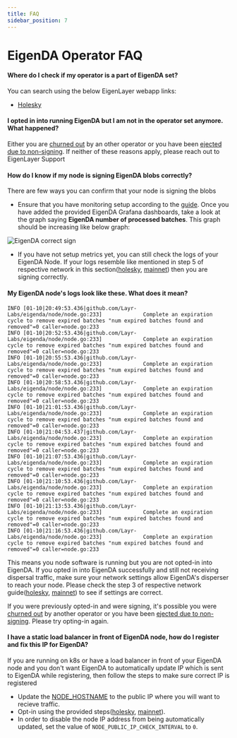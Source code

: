 ```yaml
---
title: FAQ
sidebar_position: 7
---
```


# EigenDA Operator FAQ

#### Where do I check if my operator is a part of EigenDA set?

You can search using the below EigenLayer webapp links:

* [Holesky](https://holesky.eigenlayer.xyz/avs/eigenda)

#### I opted in into running EigenDA but I am not in the operator set anymore. What happened?

Either you are [churned out](./overview.md#eigenda-churn-approver) by an other
operator or you have been [ejected due to non-signing](./ejection-non-signing.md).
If neither of these reasons apply, please reach out to EigenLayer Support

#### How do I know if my node is signing EigenDA blobs correctly?

There are few ways you can confirm that your node is signing the blobs

* Ensure that you have monitoring setup according to the
 [guide](./eigenda-metrics-and-monitoring.md). Once you have added the provided
 EigenDA Grafana dashboards, take a look at the graph saying **EigenDA number
 of processed batches**. This graph should be increasing like below graph:

 ![EigenDA correct sign](/img/operator-guides/avs-installation-and-registration/eigenda-operator-guide/eigenda-correct-sign.png)

* If you have not setup metrics yet, you can still check the logs of your
  EigenDA Node. If your logs resemble like mentioned in step 5 of respective network in this
  section([holesky](./networks/holesky.mdx), [mainnet](./networks/mainnet.md))
  then you are signing correctly.

#### My EigenDA node's logs look like these. What does it mean?

```
INFO [01-10|20:49:53.436|github.com/Layr-Labs/eigenda/node/node.go:233]             Complete an expiration cycle to remove expired batches "num expired batches found and removed"=0 caller=node.go:233
INFO [01-10|20:52:53.436|github.com/Layr-Labs/eigenda/node/node.go:233]             Complete an expiration cycle to remove expired batches "num expired batches found and removed"=0 caller=node.go:233
INFO [01-10|20:55:53.436|github.com/Layr-Labs/eigenda/node/node.go:233]             Complete an expiration cycle to remove expired batches "num expired batches found and removed"=0 caller=node.go:233
INFO [01-10|20:58:53.436|github.com/Layr-Labs/eigenda/node/node.go:233]             Complete an expiration cycle to remove expired batches "num expired batches found and removed"=0 caller=node.go:233
INFO [01-10|21:01:53.436|github.com/Layr-Labs/eigenda/node/node.go:233]             Complete an expiration cycle to remove expired batches "num expired batches found and removed"=0 caller=node.go:233
INFO [01-10|21:04:53.437|github.com/Layr-Labs/eigenda/node/node.go:233]             Complete an expiration cycle to remove expired batches "num expired batches found and removed"=0 caller=node.go:233
INFO [01-10|21:07:53.436|github.com/Layr-Labs/eigenda/node/node.go:233]             Complete an expiration cycle to remove expired batches "num expired batches found and removed"=0 caller=node.go:233
INFO [01-10|21:10:53.436|github.com/Layr-Labs/eigenda/node/node.go:233]             Complete an expiration cycle to remove expired batches "num expired batches found and removed"=0 caller=node.go:233
INFO [01-10|21:13:53.436|github.com/Layr-Labs/eigenda/node/node.go:233]             Complete an expiration cycle to remove expired batches "num expired batches found and removed"=0 caller=node.go:233
INFO [01-10|21:16:53.436|github.com/Layr-Labs/eigenda/node/node.go:233]             Complete an expiration cycle to remove expired batches "num expired batches found and removed"=0 caller=node.go:233
```

This means you node software is running but you are not opted-in into EigenDA.
If you opted in into EigenDA successfully and still not receiving dispersal
traffic, make sure your network settings allow EigenDA's disperser to reach your
node. Please check the step 3 of respective network
guide([holesky](./networks/holesky),
[mainnet](./networks/mainnet)) to see if settings are
correct.

If you were previously opted-in and were signing, it's possible you were [churned
out](./overview#eigenda-churn-approver) by another operator or you have been
[ejected due to non-signing](./ejection-non-signing.md). Please try opting-in
again.

#### I have a static load balancer in front of EigenDA node, how do I register and fix this IP for EigenDA?

If you are running on k8s or have a load balancer in front of your EigenDA node
and you don't want EigenDA to automatically update IP which is sent to EigenDA
while registering, then follow the steps to make sure correct IP is registered

* Update the [NODE_HOSTNAME](https://github.com/Layr-Labs/eigenda-operator-setup/blob/2872d76b5e0b127400eb7e6dd16da362c7c142ba/.env.example#L63) to the public IP where you will want to recieve traffic.
* Opt-in using the provided steps([holesky](./networks/holesky), [mainnet](./networks/mainnet)).
* In order to disable the node IP address from being automatically updated, set the value of `NODE_PUBLIC_IP_CHECK_INTERVAL` to `0`.
